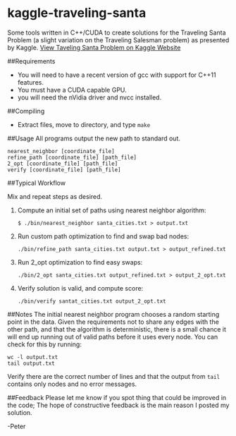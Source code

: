 kaggle-traveling-santa
======================

Some tools written in C++/CUDA to create solutions for the Traveling Santa Problem (a slight variation on the Traveling Salesman problem) as presented by Kaggle.
[View Taveling Santa Problem on Kaggle Website](http://www.kaggle.com/c/traveling-santa-problem)

##Requirements
* You will need to have a recent version of gcc with support for C++11 features.
* You must have a CUDA capable GPU.
* you will need the nVidia driver and nvcc installed.

##Compiling
* Extract files, move to directory, and type `make`

##Usage
All programs output the new path to standard out.
```
nearest_neighbor [coordinate_file]
refine_path [coordinate_file] [path_file]
2_opt [coordinate_file] [path_file]
verify [coordinate_file] [path_file]
```

##Typical Workflow

Mix and repeat steps as desired.

1. Compute an initial set of paths using nearest neighbor algorithm:

    ```
    $ ./bin/nearest_neighbor santa_cities.txt > output.txt
    ```

2. Run custom path optimization to find and swap bad nodes:

    ```
    ./bin/refine_path santa_cities.txt output.txt > output_refined.txt
    ```

3. Run 2_opt optimization to find easy swaps:

    ```
    ./bin/2_opt santa_cities.txt output_refined.txt > output_2_opt.txt
    ```

4. Verify solution is valid, and compute score:

    ```
    ./bin/verify santat_cities.txt output_2_opt.txt
    ```


##Notes
The initial nearest neighbor program chooses a random starting point in the data.  Given the requirements not to share any edges with the other path, and that the algorithm is deterministic, there is a small chance it will end up running out of valid paths before it uses every node.  You can check for this by running:
```
wc -l output.txt
tail output.txt
```

Verify there are the correct number of lines and that the output from `tail` contains only nodes and no error messages.


##Feedback
Please let me know if you spot thing that could be improved in the code; The hope of constructive feedback is the main reason I posted my solution.

-Peter


